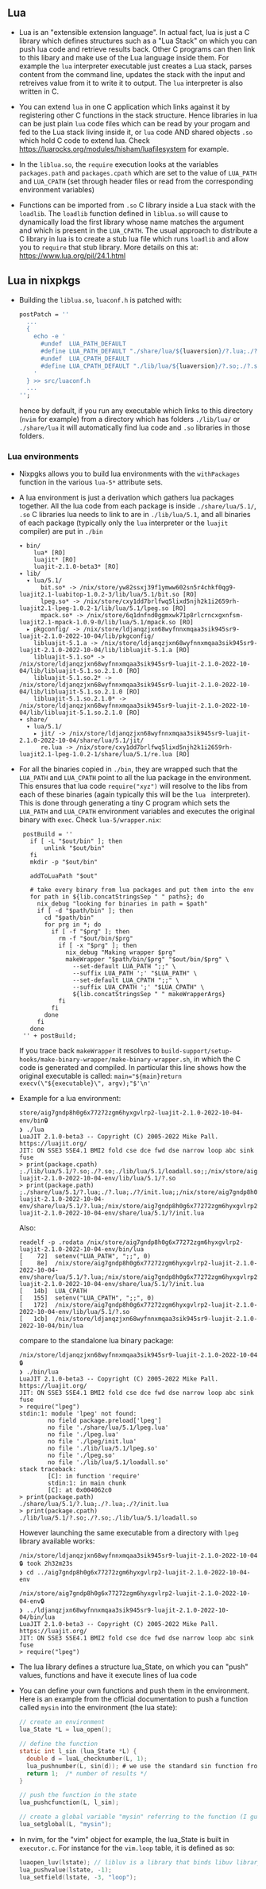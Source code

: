 ## Lua

- Lua is an "extensible extension language". In actual fact, lua is just a C library which defines structures such as a "Lua Stack" on which you can push lua code and retrieve results back. Other C programs can then link to this libary and make use of the Lua language inside them. For example the `lua` interpreter executable just  creates a Lua stack, parses content from the command line, updates the stack with the input and retreives value from it to write it to output. The `lua` interpreter is also written in C.

- You can extend `lua` in one C application which links against it by registering other C functions in the stack structure. Hence libraries in lua can be just plain `lua` code files which can be read by your progam and fed to the Lua stack living inside it, or `lua` code AND shared objects `.so` which hold C code to extend lua. Check https://luarocks.org/modules/hisham/luafilesystem for example.

- In the `liblua.so`, the `require` execution looks at the variables `packages.path` and `packages.cpath` which are set to the value of `LUA_PATH` and `LUA_CPATH` (set through header files or read from the corresponding environment variables)

- Functions can be imported from `.so` C library inside a Lua stack with the `loadlib`. The `loadlib` function defined in `liblua.so` will cause to dynamically load the first library whose name matches the argument and which is present in the `LUA_CPATH`. The usual approach to distribute a C library in lua is to create a stub lua file which runs `loadlib` and allow you to `require` that stub library. More details on this at: https://www.lua.org/pil/24.1.html

## Lua in nixpkgs

- Building the `liblua.so`, `luaconf.h` is patched with:
  ```nix
  postPatch = ''
    ...
    {
      echo -e '
        #undef  LUA_PATH_DEFAULT
        #define LUA_PATH_DEFAULT "./share/lua/${luaversion}/?.lua;./?.lua;./?/init.lua"
        #undef  LUA_CPATH_DEFAULT
        #define LUA_CPATH_DEFAULT "./lib/lua/${luaversion}/?.so;./?.so;./lib/lua/${luaversion}/loadall.so"
      '
    } >> src/luaconf.h
    ...
  '';
  ```
  hence by default, if you run any executable which links to this directory (`nvim` for example) from a directory which has folders `./lib/lua/` or `./share/lua` it will automatically find lua code and `.so` libraries in those folders.

### Lua environments

- Nixpgks allows you to build lua environments with the `withPackages` function in the various `lua-5*` attribute sets.

- A lua environment is just a derivation which gathers lua packages together. All the lua code from each package is inside `./share/lua/5.1/`, `.so` C libraries lua needs to link to are in `./lib/lua/5.1`, and all binaries of each package (typically only the `lua` interpreter or the `luajit` compiler) are put in `./bin`
  ```
  ▾ bin/
      lua* [RO]
      luajit* [RO]
      luajit-2.1.0-beta3* [RO]
  ▾ lib/
    ▾ lua/5.1/
        bit.so* -> /nix/store/yw82ssxj39f1ymww602sn5r4chkf0qg9-luajit2.1-luabitop-1.0.2-3/lib/lua/5.1/bit.so [RO]
        lpeg.so* -> /nix/store/cxy1dd7brlfwq5lixd5njh2k1i2659rh-luajit2.1-lpeg-1.0.2-1/lib/lua/5.1/lpeg.so [RO]
        mpack.so* -> /nix/store/6q1dnfnd0ggmxwk71p8rlcrncxgxnfsm-luajit2.1-mpack-1.0.9-0/lib/lua/5.1/mpack.so [RO]
    ▸ pkgconfig/ -> /nix/store/ldjanqzjxn68wyfnnxmqaa3sik945sr9-luajit-2.1.0-2022-10-04/lib/pkgconfig/
      libluajit-5.1.a -> /nix/store/ldjanqzjxn68wyfnnxmqaa3sik945sr9-luajit-2.1.0-2022-10-04/lib/libluajit-5.1.a [RO]
      libluajit-5.1.so* -> /nix/store/ldjanqzjxn68wyfnnxmqaa3sik945sr9-luajit-2.1.0-2022-10-04/lib/libluajit-5.1.so.2.1.0 [RO]
      libluajit-5.1.so.2* -> /nix/store/ldjanqzjxn68wyfnnxmqaa3sik945sr9-luajit-2.1.0-2022-10-04/lib/libluajit-5.1.so.2.1.0 [RO]
      libluajit-5.1.so.2.1.0* -> /nix/store/ldjanqzjxn68wyfnnxmqaa3sik945sr9-luajit-2.1.0-2022-10-04/lib/libluajit-5.1.so.2.1.0 [RO]
  ▾ share/
    ▾ lua/5.1/
      ▸ jit/ -> /nix/store/ldjanqzjxn68wyfnnxmqaa3sik945sr9-luajit-2.1.0-2022-10-04/share/lua/5.1/jit/
        re.lua -> /nix/store/cxy1dd7brlfwq5lixd5njh2k1i2659rh-luajit2.1-lpeg-1.0.2-1/share/lua/5.1/re.lua [RO]
  ```

- For all the binaries copied in `./bin`, they are wrapped such that the `LUA_PATH` and `LUA_CPATH` point to all the lua package in the environment. This ensures that lua code `require("xyz")` will resolve to the libs from each of these binaries (again typically this will be the `lua ` interpreter). This is done through generating a tiny C program which sets the `LUA_PATH` and `LUA_CPATH` environment variables and executes the original binary with `exec`. Check `lua-5/wrapper.nix`:
  ```
   postBuild = ''
     if [ -L "$out/bin" ]; then
         unlink "$out/bin"
     fi
     mkdir -p "$out/bin"

     addToLuaPath "$out"

     # take every binary from lua packages and put them into the env
     for path in ${lib.concatStringsSep " " paths}; do
       nix_debug "looking for binaries in path = $path"
       if [ -d "$path/bin" ]; then
         cd "$path/bin"
         for prg in *; do
           if [ -f "$prg" ]; then
             rm -f "$out/bin/$prg"
             if [ -x "$prg" ]; then
               nix_debug "Making wrapper $prg"
               makeWrapper "$path/bin/$prg" "$out/bin/$prg" \
                 --set-default LUA_PATH ";;" \
                 --suffix LUA_PATH ';' "$LUA_PATH" \
                 --set-default LUA_CPATH ";;" \
                 --suffix LUA_CPATH ';' "$LUA_CPATH" \
                 ${lib.concatStringsSep " " makeWrapperArgs}
             fi
           fi
         done
       fi
     done
   '' + postBuild;
  ```
  If you trace back `makeWrapper` it resolves to `build-support/setup-hooks/make-binary-wrapper/make-binary-wrapper.sh`, in which the C code is generated and compiled. In particular this line shows how the original executable is called:
  `main="${main}return execv(\"${executable}\", argv);"$'\n'`

- Example for a lua environment:
  ```
  store/aig7gndp8h0g6x77272zgm6hyxgvlrp2-luajit-2.1.0-2022-10-04-env/bin🔒
  ❯ ./lua
  LuaJIT 2.1.0-beta3 -- Copyright (C) 2005-2022 Mike Pall. https://luajit.org/
  JIT: ON SSE3 SSE4.1 BMI2 fold cse dce fwd dse narrow loop abc sink fuse
  > print(package.cpath)
  ;./lib/lua/5.1/?.so;./?.so;./lib/lua/5.1/loadall.so;;/nix/store/aig7gndp8h0g6x77272zgm6hyxgvlrp2-luajit-2.1.0-2022-10-04-env/lib/lua/5.1/?.so
  > print(package.path)
  ;./share/lua/5.1/?.lua;./?.lua;./?/init.lua;;/nix/store/aig7gndp8h0g6x77272zgm6hyxgvlrp2-luajit-2.1.0-2022-10-04-env/share/lua/5.1/?.lua;/nix/store/aig7gndp8h0g6x77272zgm6hyxgvlrp2-luajit-2.1.0-2022-10-04-env/share/lua/5.1/?/init.lua
  ```
  Also:
  ```
  readelf -p .rodata /nix/store/aig7gndp8h0g6x77272zgm6hyxgvlrp2-luajit-2.1.0-2022-10-04-env/bin/lua
  [    72]  setenv("LUA_PATH", ";;", 0)
  [    8e]  /nix/store/aig7gndp8h0g6x77272zgm6hyxgvlrp2-luajit-2.1.0-2022-10-04-env/share/lua/5.1/?.lua;/nix/store/aig7gndp8h0g6x77272zgm6hyxgvlrp2-luajit-2.1.0-2022-10-04-env/share/lua/5.1/?/init.lua
  [   14b]  LUA_CPATH
  [   155]  setenv("LUA_CPATH", ";;", 0)
  [   172]  /nix/store/aig7gndp8h0g6x77272zgm6hyxgvlrp2-luajit-2.1.0-2022-10-04-env/lib/lua/5.1/?.so
  [   1cb]  /nix/store/ldjanqzjxn68wyfnnxmqaa3sik945sr9-luajit-2.1.0-2022-10-04/bin/lua
  ```
  compare to the standalone lua binary package:
  ```
  /nix/store/ldjanqzjxn68wyfnnxmqaa3sik945sr9-luajit-2.1.0-2022-10-04🔒
  ❯ ./bin/lua
  LuaJIT 2.1.0-beta3 -- Copyright (C) 2005-2022 Mike Pall. https://luajit.org/
  JIT: ON SSE3 SSE4.1 BMI2 fold cse dce fwd dse narrow loop abc sink fuse
  > require("lpeg")
  stdin:1: module 'lpeg' not found:
          no field package.preload['lpeg']
          no file './share/lua/5.1/lpeg.lua'
          no file './lpeg.lua'
          no file './lpeg/init.lua'
          no file './lib/lua/5.1/lpeg.so'
          no file './lpeg.so'
          no file './lib/lua/5.1/loadall.so'
  stack traceback:
          [C]: in function 'require'
          stdin:1: in main chunk
          [C]: at 0x004062c0
  > print(package.path)
  ./share/lua/5.1/?.lua;./?.lua;./?/init.lua
  > print(package.cpath)
  ./lib/lua/5.1/?.so;./?.so;./lib/lua/5.1/loadall.so
  ```
  However launching the same executable from a directory with `lpeg` library available works:
  ```
  /nix/store/ldjanqzjxn68wyfnnxmqaa3sik945sr9-luajit-2.1.0-2022-10-04🔒 took 2h32m23s
  ❯ cd ../aig7gndp8h0g6x77272zgm6hyxgvlrp2-luajit-2.1.0-2022-10-04-env

  /nix/store/aig7gndp8h0g6x77272zgm6hyxgvlrp2-luajit-2.1.0-2022-10-04-env🔒
  ❯ ../ldjanqzjxn68wyfnnxmqaa3sik945sr9-luajit-2.1.0-2022-10-04/bin/lua
  LuaJIT 2.1.0-beta3 -- Copyright (C) 2005-2022 Mike Pall. https://luajit.org/
  JIT: ON SSE3 SSE4.1 BMI2 fold cse dce fwd dse narrow loop abc sink fuse
  > require("lpeg")
  ```

- The lua library defines a structure lua_State, on which you can "push" values, functions and have it execute lines of lua code

- You can define your own functions and push them in the environment. Here is an example from the official documentation to push a function called `mysin` into the environment (the lua state):
  ```c
  // create an environment
  lua_State *L = lua_open();

  // define the function
  static int l_sin (lua_State *L) {
    double d = luaL_checknumber(L, 1);
    lua_pushnumber(L, sin(d)); # we use the standard sin function from the math C library here
    return 1;  /* number of results */
  }

  // push the function in the state
  lua_pushcfunction(L, l_sin);

  // create a global variable "mysin" referring to the function (I guess this works because this is called right after pushing the function on the lua Stack)
  lua_setglobal(L, "mysin");
  ```

- In nvim, for the "vim" object for example, the lua_State is built in `executor.c`. For instance for the `vim.loop` table, it is defined as so:
  ```c
  luaopen_luv(lstate); // libluv is a library that binds libuv library to lua
  lua_pushvalue(lstate, -1);
  lua_setfield(lstate, -3, "loop");
  ```
